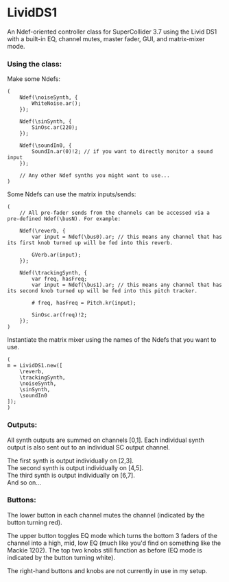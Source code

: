 # LividDS1
An Ndef-oriented controller class for SuperCollider 3.7 using the Livid DS1 with a built-in EQ, channel mutes, master fader, GUI, and matrix-mixer mode.


### Using the class:

Make some Ndefs:
```
(
	Ndef(\noiseSynth, {
		WhiteNoise.ar();
	});

	Ndef(\sinSynth, {
		SinOsc.ar(220);
	});

	Ndef(\soundIn0, {
		SoundIn.ar(0)!2; // if you want to directly monitor a sound input
	});

	// Any other Ndef synths you might want to use...
)
```

Some Ndefs can use the matrix inputs/sends:
```
(
	// All pre-fader sends from the channels can be accessed via a pre-defined Ndef(\busN). For example:

	Ndef(\reverb, {
		var input = Ndef(\bus0).ar; // this means any channel that has its first knob turned up will be fed into this reverb.

		GVerb.ar(input);
	});

	Ndef(\trackingSynth, {
		var freq, hasFreq;
		var input = Ndef(\bus1).ar; // this means any channel that has its second knob turned up will be fed into this pitch tracker.

		# freq, hasFreq = Pitch.kr(input);

		SinOsc.ar(freq)!2;
	});
)
```

Instantiate the matrix mixer using the names of the Ndefs that you want to use.
```
(
m = LividDS1.new([
	\reverb,
	\trackingSynth,
	\noiseSynth,
	\sinSynth,
	\soundIn0
]);
)
```

### Outputs:
All synth outputs are summed on channels [0,1]. Each individual synth output is also sent out to an individual SC output channel.

The first synth is output individually on [2,3].<br>
The second synth is output individually on [4,5].<br>
The third synth is output individually on [6,7].<br>
And so on...

### Buttons:
The lower button in each channel mutes the channel (indicated by the button turning red).

The upper button toggles EQ mode which turns the bottom 3 faders of the channel into a high, mid, low EQ (much like you'd find on something like the Mackie 1202). The top two knobs still function as before (EQ mode is indicated by the button turning white).

The right-hand buttons and knobs are not currently in use in my setup.


